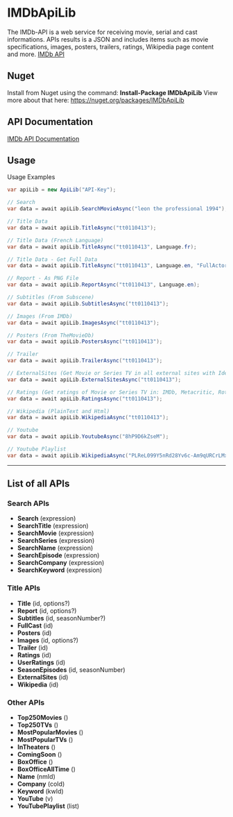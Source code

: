 # IMDbApiLib
The IMDb-API is a web service for receiving movie, serial and cast informations. APIs results is a JSON and includes items such as movie specifications, images, posters, trailers, ratings, Wikipedia page content and more. [IMDb API](https://imdb-api.com)

## Nuget
Install from Nuget using the command: **Install-Package IMDbApiLib** View more about that here:  https://nuget.org/packages/IMDbApiLib

## API Documentation
[IMDb API Documentation](https://imdb-api.com/api)

## Usage
Usage Examples
```csharp
var apiLib = new ApiLib("API-Key");

// Search
var data = await apiLib.SearchMovieAsync("leon the professional 1994");

// Title Data
var data = await apiLib.TitleAsync("tt0110413");

// Title Data (French Language)
var data = await apiLib.TitleAsync("tt0110413", Language.fr);

// Title Data - Get Full Data
var data = await apiLib.TitleAsync("tt0110413", Language.en, "FullActor,FullCast,Posters,Images,Trailer,Ratings,Wikipedia");

// Report - As PNG File
var data = await apiLib.ReportAsync("tt0110413", Language.en);

// Subtitles (From Subscene)
var data = await apiLib.SubtitlesAsync("tt0110413");

// Images (From IMDb)
var data = await apiLib.ImagesAsync("tt0110413");

// Posters (From TheMovieDb)
var data = await apiLib.PostersAsync("tt0110413");

// Trailer
var data = await apiLib.TrailerAsync("tt0110413");

// ExternalSites (Get Movie or Series TV in all external sites with Identifier and URL)
var data = await apiLib.ExternalSitesAsync("tt0110413");

// Ratings (Get ratings of Movie or Series TV in: IMDb, Metacritic, RottenTommatoes, TheMovieDb and TV.com)
var data = await apiLib.RatingsAsync("tt0110413");

// Wikipedia (PlainText and Html)
var data = await apiLib.WikipediaAsync("tt0110413");

// Youtube
var data = await apiLib.YoutubeAsync("8hP9D6kZseM");

// Youtube Playlist
var data = await apiLib.WikipediaAsync("PLReL099Y5nRd28Yv6c-Am9qURCrLMxBmK");
```

----
## List of all APIs
### Search APIs
* **Search** (expression)
* **SearchTitle** (expression)
* **SearchMovie** (expression)
* **SearchSeries** (expression)
* **SearchName** (expression)
* **SearchEpisode** (expression)
* **SearchCompany** (expression)
* **SearchKeyword** (expression)

### Title APIs
* **Title** (id, options?)
* **Report** (id, options?)
* **Subtitles** (id, seasonNumber?)
* **FullCast** (id)
* **Posters** (id)
* **Images** (id, options?)
* **Trailer** (id)
* **Ratings** (id)
* **UserRatings** (id)
* **SeasonEpisodes** (id, seasonNumber)
* **ExternalSites** (id)
* **Wikipedia** (id)

### Other APIs
* **Top250Movies** ()
* **Top250TVs** ()
* **MostPopularMovies** ()
* **MostPopularTVs** ()
* **InTheaters** ()
* **ComingSoon** ()
* **BoxOffice** ()
* **BoxOfficeAllTime** ()
* **Name** (nmId)
* **Company** (coId)
* **Keyword** (kwId)
* **YouTube** (v)
* **YouTubePlaylist** (list)